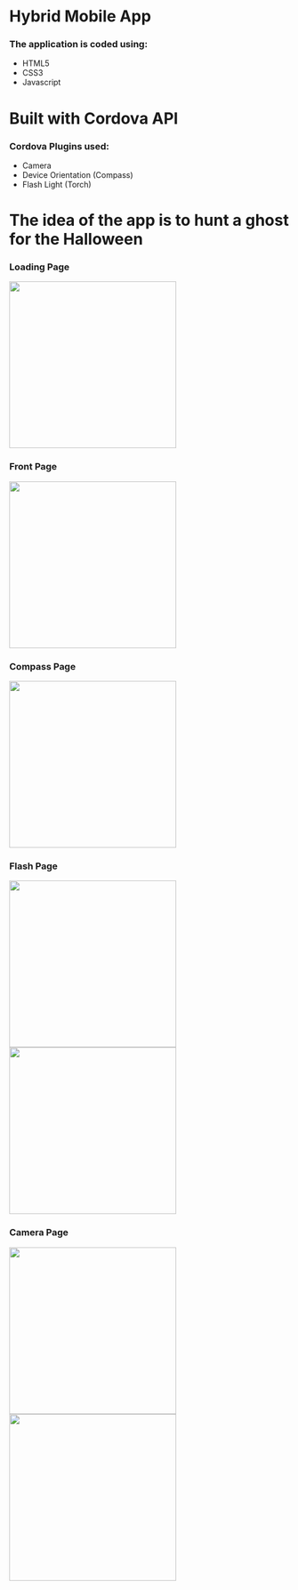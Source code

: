 # Hybrid Mobile App
### The application is coded using:
* HTML5
* CSS3
* Javascript


# Built with Cordova API
### Cordova Plugins used:
* Camera
* Device Orientation (Compass)
* Flash Light (Torch)


# The idea of the app is to hunt a ghost for the Halloween
### Loading Page
<img src="https://github.com/maljuburi/screenshots/blob/master/GhostHunterApp/loading.JPG" width="300" height="auto">

### Front Page
<img src="https://github.com/maljuburi/screenshots/blob/master/GhostHunterApp/font.JPG" width="300" height="auto">

### Compass Page
<img src="https://github.com/maljuburi/screenshots/blob/master/GhostHunterApp/compass.JPG" width="300" height="auto">

### Flash Page
<img src="https://github.com/maljuburi/screenshots/blob/master/GhostHunterApp/flashoff.JPG" width="300" height="auto">
<img src="https://github.com/maljuburi/screenshots/blob/master/GhostHunterApp/flashoon.JPG" width="300" height="auto">

### Camera Page
<img src="https://github.com/maljuburi/screenshots/blob/master/GhostHunterApp/camera.JPG" width="300" height="auto">
<img src="https://github.com/maljuburi/screenshots/blob/master/GhostHunterApp/photo.JPG" width="300" height="auto">